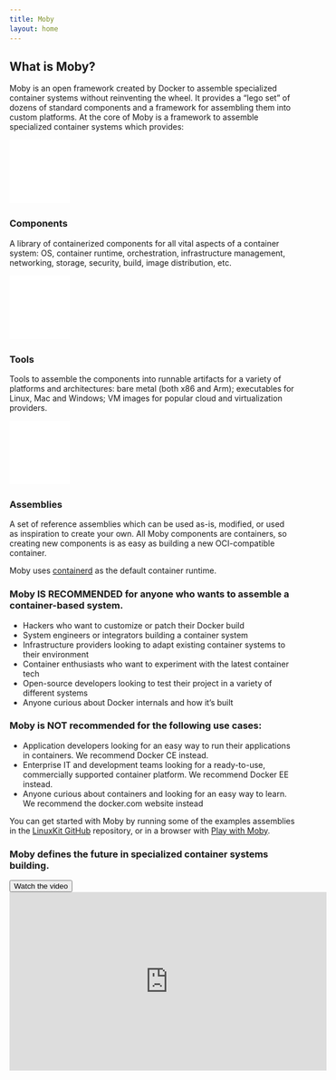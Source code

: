 ```yaml
---
title: Moby
layout: home
---
```


<section class="about">
    <div class="container">
        <div class="row">
            <div class="col-lg-9 block-alternate">
                <h2>What is Moby?</h2>
                <p class="lead">Moby is an open framework created by Docker to assemble specialized container systems without reinventing the wheel. It provides a “lego set” of dozens of standard components and a framework for assembling them into custom platforms. At the core of Moby is a framework to assemble specialized container systems which provides:</p>
            </div>
        </div>
        <div class="row">
            <div class="col-md-6 col-lg-4 block">
                <div class="icon">
                    <img src="/images/components.svg">
                </div>
                <h3>Components</h3>
                <p>A library of containerized components for all vital aspects of a container system: OS, container runtime, orchestration, infrastructure management, networking, storage, security, build, image distribution, etc.</p>
            </div>
            <div class="col-md-6 col-lg-4 block">
                <div class="icon">
                    <img src="/images/tools.svg">
                </div>
                <h3>Tools</h3>
                <p>
                    Tools to assemble the components into runnable artifacts for a variety of platforms and architectures: bare metal (both x86 and Arm); executables for Linux, Mac and Windows; VM images for popular cloud and virtualization providers.
                </p>
            </div>
            <div class="col-md-6 col-lg-4 block">
                <div class="icon">
                    <img src="/images/assemblies.svg">
                </div>
                <h3>Assemblies</h3>
                <p>A set of reference assemblies which can be used as-is, modified, or used as inspiration to create your own. All Moby components are containers, so creating new components is as easy as building a new OCI-compatible container.
                </p>
            </div>
        </div>
        <div class="gradient-bar">
            <p>Moby uses <a href="https://github.com/containerd/containerd" target="_blank">containerd</a> as the default container runtime.</p>
        </div>
    </div>
</section>
<section class="section-usage">
    <div class="container">
        <div class="row">
            <div class="col-lg-6 block-vertical">
                <h3>Moby IS RECOMMENDED for anyone who wants to assemble a container-based system.</h3>
                <ul>
                    <li>Hackers who want to customize or patch their Docker build</li>
                    <li>System engineers or integrators building a container system</li>
                    <li>Infrastructure providers looking to adapt existing container systems to their environment</li>
                    <li>Container enthusiasts who want to experiment with the latest container tech</li>
                    <li>Open-source developers looking to test their project in a variety of different systems</li>
                    <li>Anyone curious about Docker internals and how it’s built</li>
                </ul>
            </div>
            <div class="col-lg-6 block-vertical">
                <h3>Moby is NOT recommended for the following use cases:</h3>
                <ul>
                    <li>Application developers looking for an easy way to run their applications in containers. We recommend Docker CE instead.</li>
                    <li>Enterprise IT and development teams looking for a ready-to-use, commercially supported container platform. We recommend Docker EE instead.</li>
                    <li>Anyone curious about containers and looking for an easy way to learn. We recommend the docker.com website instead</li>
                </ul>
            </div>
            <div class="gradient-bar-2">
                <p>You can get started with Moby by running some of the examples assemblies in the <a href="https://github.com/linuxkit/linuxkit" target="_blank">LinuxKit GitHub</a> repository, or in a browser with <a href="http://play-with-moby.com/" target="_blank">Play with Moby</a>.</p>
            </div>
        </div>
    </div>
</section>
<section class="section-city">
    <div class="container">
        <div class="row">
            <div class="col-md-5 block-alt">
                <h3>Moby defines the future in specialized container systems building.</h3>
                <p class="alt"></p>
                <button type="button" class="btn btn-primary" data-toggle="modal" data-target="#myModal">
                Watch the video
                </button>
            </div>
        </div>
    </div>
</section>
<!-- Modal -->
<div class="modal fade" id="myModal" tabindex="-1" role="dialog" aria-labelledby="exampleModalLabel" aria-hidden="true">
    <div class="modal-dialog" role="document">
        <div class="modal-content">
            <div class="modal-body">
                <iframe width="560" height="315" src="https://www.youtube.com/embed/jcRR0g0kO4o" frameborder="0" allowfullscreen></iframe>
            </div>
        </div>
    </div>
</div>
